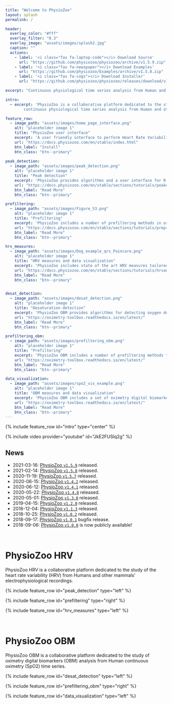 ```yaml
---
title: "Welcome to PhysioZoo"
layout: splash
permalink: /

header:
  overlay_color: "#fff"
  overlay_filter: "0.3"
  overlay_image: "assets/images/splash2.jpg"
  caption: ""
  actions:
    - label: '<i class="fas fa-laptop-code"></i> Download Source'
      url: "https://github.com/physiozoo/physiozoo/archive/v1.5.9.zip"
    - label: '<i class="fas fa-newspaper"></i> Download Examples'
      url: "https://github.com/physiozoo/Examples/archive/v1.5.8.zip"   
    - label: '<i class="fas fa-cogs"></i> Download Installer'
      url: "https://github.com/physiozoo/physiozoo/releases/download/v1.5.9/PhysioZooInstaller_1_5_9.exe"

excerpt: "Continuous physiological time series analysis from Human and other mammals"

intro: 
  - excerpt: 'PhysioZoo is a collaborative platform dedicated to the study of
        continuous physiological time series analysis from Human and other mammals.'

feature_row:
  - image_path: "assets/images/home_page_interface.png"
    alt: "placeholder image 1"
    title: "PhysioZoo user interface"
    excerpt: 'A user friendly interface to perform Heart Rate Variability analysis.'
    url: "https://docs.physiozoo.com/en/stable/index.html"
    btn_label: "Install"
    btn_class: "btn--primary"
    
peak_detection:
  - image_path: "assets/images/peak_detection.png"
    alt: "placeholder image 1"
    title: "Peak detection"
    excerpt: 'PhysioZoo provides algorithms and a user interface for R-peak detection of mammalian ECG data. In addition, it provides manual annotations tools (peak and data quality) to ensure the reliability of the analyzed data.'
    url: "https://docs.physiozoo.com/en/stable/sections/tutorials/peakdetection.html"
    btn_label: "Read More"
    btn_class: "btn--primary"

prefiltering:
  - image_path: "assets/images/Figure_S3.png"
    alt: "placeholder image 1"
    title: "Prefiltering"
    excerpt: 'PhysioZoo includes a number of prefiltering methods in order to remove sudden drop or increase in the beat to beat intervals due to transcient noise or ectopic beats.'
    url: "https://docs.physiozoo.com/en/stable/sections/tutorials/preprocessing.html"
    btn_label: "Read More"
    btn_class: "btn--primary"

hrv_measures:
  - image_path: "assets/images/Dog_example_qrs_Poincare.png"
    alt: "placeholder image 1"
    title: "HRV measures and data visualization"
    excerpt: 'PhysioZoo includes state of the art HRV measures tailored to the type of mammal that is studied and data visualization features including Poincare plots, power spectrum, distribution of NN intervals and multi scale entropy plot.'
    url: "https://docs.physiozoo.com/en/stable/sections/tutorials/hrvanalysis.html"
    btn_label: "Read More"
    btn_class: "btn--primary"


desat_detection:
  - image_path: "assets/images/desat_detection.png"
    alt: "placeholder image 1"
    title: "Desaturation detection"
    excerpt: 'PhysioZoo OBM provides algorithms for detecting oxygen desaturations in continuous oximetry time series as well as visualization tools delimiting the beginnings and ends of the detected desaturations.'
    url: "https://oximetry-toolbox.readthedocs.io/en/latest/"
    btn_label: "Read More"
    btn_class: "btn--primary"

prefiltering_obm:
  - image_path: "assets/images/prefiltering_obm.png"
    alt: "placeholder image 1"
    title: "Prefiltering"
    excerpt: 'PhysioZoo OBM includes a number of prefiltering methods that can be used to remove sudden drop or increase in the oximetry time series due to transient noise or other technical issues.'
    url: "https://oximetry-toolbox.readthedocs.io/en/latest/"
    btn_label: "Read More"
    btn_class: "btn--primary"

data_visualization:
  - image_path: "assets/images/spo2_vis_example.png"
    alt: "placeholder image 1"
    title: "OBM measures and data visualization"
    excerpt: 'PhysioZoo OBM includes a set of oximetry digital biomarkers broadly divided into five categories: general statistics, complexity, periodicity, desaturations and hypoxic burden'
    url: "https://oximetry-toolbox.readthedocs.io/en/latest/"
    btn_label: "Read More"
    btn_class: "btn--primary"
---
```


{% include feature_row id="intro" type="center" %}

{% include video provider="youtube" id="JkE2FUSlq2g" %}

## News
* 2021-03-16: [PhysioZoo `v1.5.9`](https://github.com/physiozoo/physiozoo/releases/tag/v1.5.9)
    released.
* 2021-02-14: [PhysioZoo `v1.5.8`](https://github.com/physiozoo/physiozoo/releases/tag/v1.5.8)
    released.
* 2020-11-19: [PhysioZoo `v1.5.7`](https://github.com/physiozoo/physiozoo/releases/tag/v1.5.7)
    released.
* 2020-06-15: [PhysioZoo `v1.4.2`](https://github.com/physiozoo/physiozoo/releases/tag/v1.4.2)
    released.
* 2020-06-12: [PhysioZoo `v1.4.1`](https://github.com/physiozoo/physiozoo/releases/tag/v1.4.1)
    released.
* 2020-05-22: [PhysioZoo `v1.4.0`](https://github.com/physiozoo/physiozoo/releases/tag/v1.4.0)
    released.
* 2020-05-01: [PhysioZoo `v1.3.0`](https://github.com/physiozoo/physiozoo/releases/tag/1.3.0)
    released.
* 2019-04-15: [PhysioZoo `v1.2.0`](https://github.com/physiozoo/physiozoo/releases/tag/1.2.0)
    released.
* 2018-12-04: [PhysioZoo `v1.1.3`](https://github.com/physiozoo/physiozoo/releases/tag/v1.1.3)
    released.
* 2018-10-25: [PhysioZoo `v1.0.2`](https://github.com/physiozoo/physiozoo/releases/tag/1.0.2)
    released.
* 2018-09-17: [PhysioZoo `v1.0.1`](https://github.com/physiozoo/physiozoo/releases/tag/v1.0.1)
    bugfix release.
* 2018-09-06: [PhysioZoo `v1.0.0`](https://github.com/physiozoo/physiozoo/releases/tag/v1.0.0)
    is now publicly available!

<br/>

# PhysioZoo HRV

PhysioZoo HRV is a collaborative platform dedicated to the study of the heart rate variability (HRV) from Humans and other mammals’ electrophysiological recordings.

<!-- {% include feature_row id="feature_row" type="center" %} -->

{% include feature_row id="peak_detection" type="left" %}

{% include feature_row id="prefiltering" type="right" %}

{% include feature_row id="hrv_measures" type="left" %}

<br/>

# PhysioZoo OBM

PhysioZoo OBM is a collaborative platform dedicated to the study of oximetry digital biomarkers (OBM) analysis from Human continuous oximetry (SpO2) time series.

{% include feature_row id="desat_detection" type="left" %}

{% include feature_row id="prefiltering_obm" type="right" %}

{% include feature_row id="data_visualization" type="left" %}
